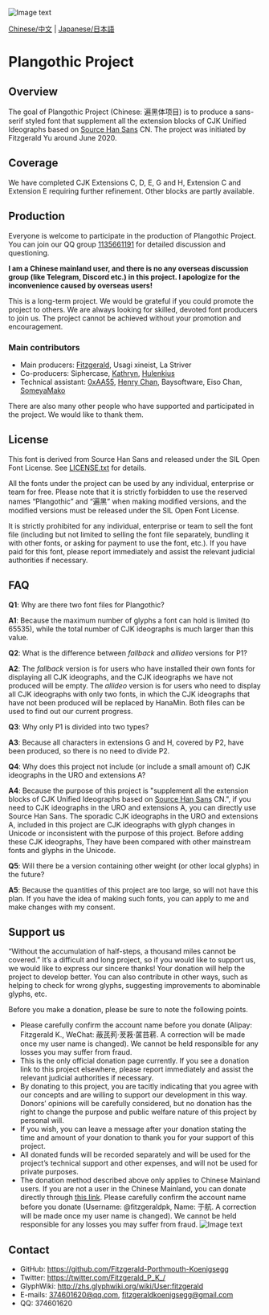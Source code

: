 ![Image text](https://github.com/Fitzgerald-Porthmouth-Koenigsegg/Plangothic/blob/main/pic/31.png)

[Chinese/中文](README.md) | [Japanese/日本語](README.ja.md)

# Plangothic Project

## Overview
The goal of Plangothic Project (Chinese: 遍黑体项目) is to produce a sans-serif styled font that supplement all the extension blocks of CJK Unified Ideographs based on [Source Han Sans](https://github.com/adobe-fonts/source-han-sans) CN. The project was initiated by Fitzgerald Yu around June 2020.

## Coverage

We have completed CJK Extensions C, D, E, G and H, Extension C and Extension E requiring further refinement. Other blocks are partly available.

## Production

Everyone is welcome to participate in the production of Plangothic Project. You can join our QQ group [1135661191](https://jq.qq.com/?_wv=1027&k=xRTzFAfD) for detailed discussion and questioning.

**I am a Chinese mainland user, and there is no any overseas discussion group (like Telegram, Discord etc.) in this project. I apologize for the inconvenience caused by overseas users!**

This is a long-term project. We would be grateful if you could promote the project to others. We are always looking for skilled, devoted font producers to join us. The project cannot be achieved without your promotion and encouragement.

### Main contributors
- Main producers: [Fitzgerald](https://github.com/Fitzgerald-Porthmouth-Koenigsegg), Usagi xineist, La Striver
- Co-producers: Siphercase, [Kathryn](https://github.com/KathrynCG), [Hulenkius](https://github.com/Hulenkius)
- Technical assistant: [0xAA55](https://github.com/0xAA55), [Henry Chan](https://github.com/hfhchan), Baysoftware, Eiso Chan, [SomeyaMako](https://github.com/SomeyaMako)

There are also many other people who have supported and participated in the project. We would like to thank them.

## License
This font is derived from Source Han Sans and released under the SIL Open Font License. See [LICENSE.txt](LICENSE.txt) for details.

All the fonts under the project can be used by any individual, enterprise or team for free. Please note that it is strictly forbidden to use the reserved names “Plangothic” and “遍黑” when making modified versions, and the modified versions must be released under the SIL Open Font License.

It is strictly prohibited for any individual, enterprise or team to sell the font file (including but not limited to selling the font file separately, bundling it with other fonts, or asking for payment to use the font, etc.). If you have paid for this font, please report immediately and assist the relevant judicial authorities if necessary.

## FAQ
**Q1**: Why are there two font files for Plangothic?

**A1**: Because the maximum number of glyphs a font can hold is limited (to 65535), while the total number of CJK ideographs is much larger than this value.

**Q2**: What is the difference between *fallback* and *allideo* versions for P1?

**A2**: The *fallback* version is for users who have installed their own fonts for displaying all CJK ideographs, and the CJK ideographs we have not produced will be empty. The *allideo* version is for users who need to display all CJK ideographs with only two fonts, in which the CJK ideographs that have not been produced will be replaced by HanaMin. Both files can be used to find out our current progress.

**Q3**: Why only P1 is divided into two types?

**A3**: Because all characters in extensions G and H, covered by P2, have been produced, so there is no need to divide P2.

**Q4**: Why does this project not include (or include a small amount of) CJK ideographs in the URO and extensions A?

**A4**: Because the purpose of this project is "supplement all the extension blocks of CJK Unified Ideographs based on [Source Han Sans](https://github.com/adobe-fonts/source-han-sans) CN.", if you need to CJK ideographs in the URO and extensions A, you can directly use Source Han Sans. The sporadic CJK ideographs in the URO and extensions A, included in this project are CJK ideographs with glyph changes in Unicode or inconsistent with the purpose of this project. Before adding these CJK ideographs, They have been compared with other mainstream fonts and glyphs in the Unicode.

**Q5**: Will there be a version containing other weight (or other local glyphs) in the future?

**A5**: Because the quantities of this project are too large, so will not have this plan. If you have the idea of making such fonts, you can apply to me and make changes with my consent.

## Support us
“Without the accumulation of half-steps, a thousand miles cannot be covered.” It’s a difficult and long project, so if you would like to support us, we would like to express our sincere thanks! Your donation will help the project to develop better. You can also contribute in other ways, such as helping to check for wrong glyphs, suggesting improvements to abominable glyphs, etc.

Before you make a donation, please be sure to note the following points.
- Please carefully confirm the account name before you donate (Alipay: Fitzgerald K., WeChat: 蔽芪茢·茇䓮·蓲䒤菥. A correction will be made once my user name is changed). We cannot be held responsible for any losses you may suffer from fraud.
- This is the only official donation page currently. If you see a donation link to this project elsewhere, please report immediately and assist the relevant judicial authorities if necessary.
- By donating to this project, you are tacitly indicating that you agree with our concepts and are willing to support our development in this way. Donors’ opinions will be carefully considered, but no donation has the right to change the purpose and public welfare nature of this project by personal will.
- If you wish, you can leave a message after your donation stating the time and amount of your donation to thank you for your support of this project.
- All donated funds will be recorded separately and will be used for the project’s technical support and other expenses, and will not be used for private purposes.
- The donation method described above only applies to Chinese Mainland users. If you are not a user in the Chinese Mainland, you can donate directly through [this link](https://paypal.me/fitzgeraldpk?country.x=C2&locale.x=zh_XC). Please carefully confirm the account name before you donate (Username: @fitzgeraldpk, Name: 于航. A correction will be made once my user name is changed). We cannot be held responsible for any losses you may suffer from fraud.
![Image text](https://github.com/Fitzgerald-Porthmouth-Koenigsegg/Plangothic/blob/main/pic/1650383987393.jpg)

## Contact
- GitHub: https://github.com/Fitzgerald-Porthmouth-Koenigsegg
- Twitter: https://twitter.com/Fitzgerald_P_K_/
- GlyphWiki: http://zhs.glyphwiki.org/wiki/User:fitzgerald
- E-mails: 374601620@qq.com, fitzgeraldkoenigsegg@gmail.com
- QQ: 374601620
